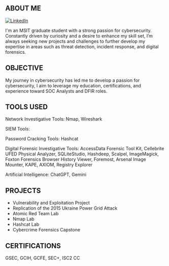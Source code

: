 ## ABOUT ME
[![LinkedIn](https://img.shields.io/badge/LinkedIn-Profile-blue)](https://www.linkedin.com/in/jmcbride7634/)

I'm an MSIT graduate student with a strong passion for cybersecurity. Constantly driven by curiosity and a desire to enhance my skill set, I’m always seeking new projects and challenges to further develop my expertise in areas such as threat detection, incident response, and digital forensics.

## OBJECTIVE

My journey in cybersecurity has led me to develop a passion for cybersecurity, I aim to leverage my education, certifications, and experience toward SOC Analysts and DFIR roles.

## TOOLS USED

Network Investigative Tools: Nmap, Wireshark

SIEM Tools: 

Password Cracking Tools: Hashcat

Digital Forensic Investigative Tools: AccessData Forensic Tool Kit, Cellebrite UFED Physical Analyzer, SQLiteStudio, Hashdeep,
Scalpel, ImageMagick, Foxton Forensics Browser History Viewer, Foremost, Arsenal Image Mounter, KAPE, AXIOM, Registry
Explorer

Artificial Intelligence: ChatGPT, Gemini

## PROJECTS

- Vulnerability and Exploitation Project
- Replication of the 2015 Ukraine Power Grid Attack
- Atomic Red Team Lab 
- Nmap Lab
- Hashcat Lab
- Cybercrime Forensics Capstone

## CERTIFICATIONS

GSEC, GCIH, GCFE, SEC+, ISC2 CC











<!--
**JonSecOps/JonSecOps** is a ✨ _special_ ✨ repository because its `README.md` (this file) appears on your GitHub profile.

Here are some ideas to get you started:

- 🔭 I’m currently working on ...
- 🌱 I’m currently learning ...
- 👯 I’m looking to collaborate on ...
- 🤔 I’m looking for help with ...
- 💬 Ask me about ...
- 📫 How to reach me: ...
- 😄 Pronouns: ...
- ⚡ Fun fact: ...
-->
